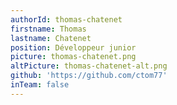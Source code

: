 ```yaml
---
authorId: thomas-chatenet
firstname: Thomas
lastname: Chatenet
position: Développeur junior
picture: thomas-chatenet.png
altPicture: thomas-chatenet-alt.png
github: 'https://github.com/ctom77'
inTeam: false
---
```

